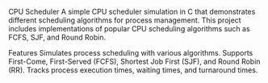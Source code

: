 
CPU Scheduler
A simple CPU scheduler simulation in C that demonstrates different scheduling algorithms for process management. This project includes implementations of popular CPU scheduling algorithms such as FCFS, SJF, and Round Robin.

Features
Simulates process scheduling with various algorithms.
Supports First-Come, First-Served (FCFS), Shortest Job First (SJF), and Round Robin (RR).
Tracks process execution times, waiting times, and turnaround times.
